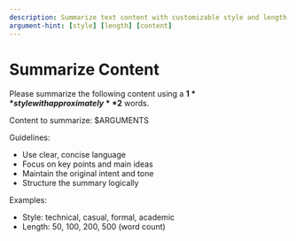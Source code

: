 ```yaml
---
description: Summarize text content with customizable style and length. Usage `/summarize technical 100 'Machine learning'`
argument-hint: [style] [length] [content]
---
```


# Summarize Content

Please summarize the following content using a **$1** style with approximately **$2** words.

Content to summarize: $ARGUMENTS

Guidelines:
- Use clear, concise language
- Focus on key points and main ideas
- Maintain the original intent and tone
- Structure the summary logically

Examples:
- Style: technical, casual, formal, academic
- Length: 50, 100, 200, 500 (word count)

